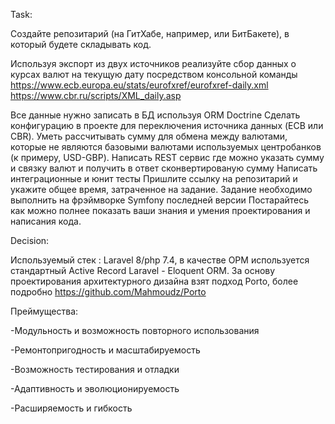 Task:

Создайте репозитарий (на ГитХабе, например, или БитБакете), в который будете складывать код.

Используя экспорт из двух источников реализуйте сбор данных о курсах валют на текущую дату посредством консольной команды
https://www.ecb.europa.eu/stats/eurofxref/eurofxref-daily.xml
https://www.cbr.ru/scripts/XML_daily.asp

Все данные нужно записать в БД используя ORM Doctrine
Сделать конфигурацию в проекте для переключения источника данных (ECB или CBR). Уметь рассчитывать сумму для обмена между валютами, которые не являются базовыми валютами используемых центробанков (к примеру, USD-GBP).
Написать REST сервис где можно указать сумму и связку валют и получить в ответ сконвертированую сумму
Написать интеграционные и юнит тесты
Пришлите ссылку на репозитарий и укажите общее время, затраченное на задание.
Задание необходимо выполнить на фрэймворке Symfony последней версии
Постарайтесь как можно полнее показать ваши знания и умения проектирования и написания кода.

Decision:

Используемый стек : Laravel 8/php 7.4, в качестве  ОРМ используется стандартный Active Record Laravel - Eloquent ORM.
За основу проектирования архитектурного дизайна взят подход Porto, более подробно  https://github.com/Mahmoudz/Porto

Преймущества:

-Модульность и возможность повторного использования

-Ремонтопригодность и масштабируемость

-Возможность тестирования и отладки

-Адаптивность и эволюционируемость

-Расширяемость и гибкость
